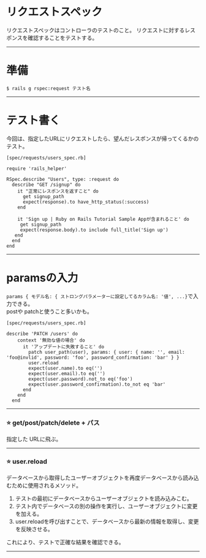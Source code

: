 #  リクエストスペック
リクエストスペックはコントローラのテストのこと。
リクエストに対するレスポンスを確認することをテストする。
***

# 準備
~~~
$ rails g rspec:request テスト名
~~~
***

# テスト書く
今回は、指定したURLにリクエストしたら、望んだレスポンスが帰ってくるかのテスト。
~~~
[spec/requests/users_spec.rb]

require 'rails_helper'

RSpec.describe "Users", type: :request do
  describe "GET /signup" do
    it "正常にレスポンスを返すこと" do
      get signup_path
      expect(response).to have_http_status(:success)
    end
    
    it 'Sign up | Ruby on Rails Tutorial Sample Appが含まれること' do
     get signup_path
     expect(response.body).to include full_title('Sign up')
   end
  end
end
~~~
***

# paramsの入力
`params { モデル名: { ストロングパラメーターに設定してるカラム名: '値', ...}`で入力できる。  
postや patchと使うこと多いかも。
~~~
[spec/requests/users_spec.rb]

describe 'PATCH /users' do
    context '無効な値の場合' do
      it 'アップデートに失敗すること' do
        patch user_path(user), params: { user: { name: '', email: 'foo@invlid', password: 'foo', password_confirmation: 'bar' } }
        user.reload
        expect(user.name).to eq('')
        expect(user.email).to eq('')
        expect(user.password).not_to eq('foo')
        expect(user.password_confirmation).to_not eq 'bar'
      end
    end
  end
~~~
***

### ⭐️ get/post/patch/delete + パス
指定した URLに飛ぶ。
***

### ⭐️ user.reload
データベースから取得したユーザーオブジェクトを再度データベースから読み込むために使用されるメソッド。

1. テストの最初にデータベースからユーザーオブジェクトを読み込みこむ。  
2. テスト内でデータベースの別の操作を実行し、ユーザーオブジェクトに変更を加える。  
3. user.reloadを呼び出すことで、データベースから最新の情報を取得し、変更を反映させる。
    
これにより、テストで正確な結果を確認できる。
***
